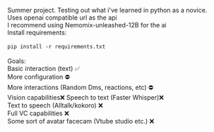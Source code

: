 Summer project. Testing out what i've learned in python as a novice.\
Uses openai compatible url as the api\
I recommend using Nemomix-unleashed-12B for the ai\
Install requirements:\
\
``
pip install -r requirements.txt
``
\
\
Goals:\
Basic interaction (text) ✅\
More configuration ⛔\
More interactions (Random Dms, reactions, etc) ⛔\
Vision capabilities❌
Speech to text (Faster Whisper)❌\
Text to speech (Alltalk/kokoro) ❌\
Full VC capabilities ❌\
Some sort of avatar facecam (Vtube studio etc.) ❌


